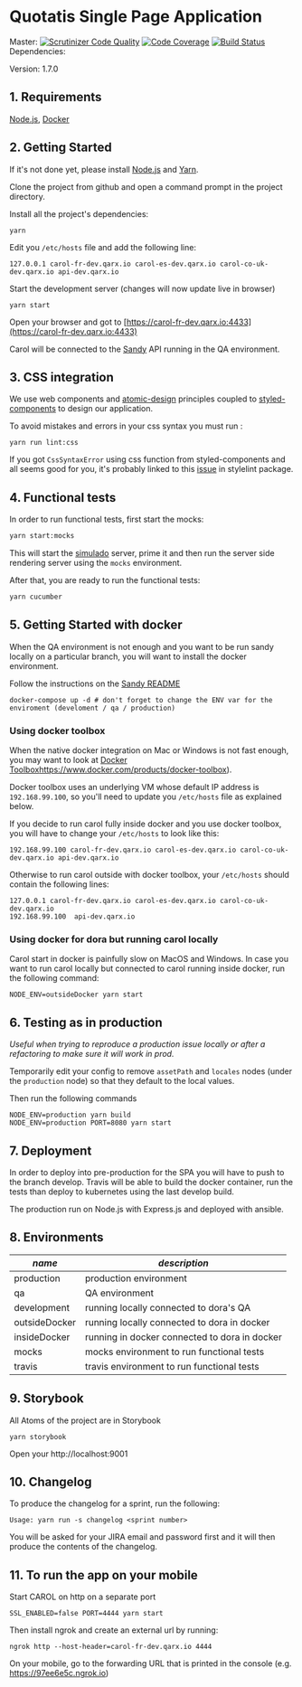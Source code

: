 # Quotatis Single Page Application
Master: [![Scrutinizer Code Quality](https://scrutinizer-ci.com/g/Quotatis/carol/badges/quality-score.png?b=master&s=222575eb53a871d4c978a53173ea8ea59d97fc38)](https://scrutinizer-ci.com/g/Quotatis/carol/?branch=master) [![Code Coverage](https://scrutinizer-ci.com/g/Quotatis/carol/badges/coverage.png?b=master&s=2566a0a0516e5557828471b90a9d9d0fc82b109e)](https://scrutinizer-ci.com/g/Quotatis/carol/?branch=master) [![Build Status](https://travis-ci.com/Quotatis/carol.svg?token=n1DpETbfhCpoPtcwMaSP&branch=master)](https://travis-ci.com/Quotatis/carol/)
Dependencies:

Version: 1.7.0

## 1. Requirements
[Node.js](https://nodejs.org/), [Docker](https://docker.io)

## 2. Getting Started

If it's not done yet, please install [Node.js](http://nodejs.org/) and [Yarn](https://yarnpkg.com).

Clone the project from github and open a command prompt in the project directory.

Install all the project's dependencies:
```
yarn
```

Edit you `/etc/hosts` file and add the following line:
```
127.0.0.1 carol-fr-dev.qarx.io carol-es-dev.qarx.io carol-co-uk-dev.qarx.io api-dev.qarx.io
```

Start the development server (changes will now update live in browser)
```
yarn start
```

Open your browser and got to [https://carol-fr-dev.qarx.io:4433](https://carol-fr-dev.qarx.io:4433)

Carol will be connected to the [Sandy](https://github.com/Quotatis/sandy) API running in the QA environment.

## 3. CSS integration

We use web components and [atomic-design](http://bradfrost.com/blog/post/atomic-web-design/) principles coupled to [styled-components](https://github.com/styled-components/styled-components) to design our application.

To avoid mistakes and errors in your css syntax you must run :
```
yarn run lint:css
```

If you got `CssSyntaxError` using css function from styled-components and all seems good for you, it's probably linked to this [issue](https://github.com/styled-components/stylelint-processor-styled-components/issues/6) in stylelint package.   

## 4. Functional tests

In order to run functional tests, first start the mocks:
```bash
yarn start:mocks
```

This will start the [simulado](https://github.com/ldabiralai/simulado) server, prime it and then run the server side rendering server using the `mocks` environment.

After that, you are ready to run the functional tests:
```bash
yarn cucumber
```

## 5. Getting Started with docker

When the QA environment is not enough and you want to be run sandy locally on a particular branch,
you will want to install the docker environment.

Follow the instructions on the [Sandy README](https://github.com/Quotatis/sandy)
```
docker-compose up -d # don't forget to change the ENV var for the enviroment (develoment / qa / production)
```

### Using docker toolbox

When the native docker integration on Mac or Windows is not fast enough, you may want to look at
[Docker Toolbox]()https://www.docker.com/products/docker-toolbox).

Docker toolbox uses an underlying VM whose default IP address is `192.168.99.100`,
so you'll need to update you `/etc/hosts` file as explained below.

If you decide to run carol fully inside docker and you use docker toolbox,
you will have to change your `/etc/hosts` to look like this:
```
192.168.99.100 carol-fr-dev.qarx.io carol-es-dev.qarx.io carol-co-uk-dev.qarx.io api-dev.qarx.io
```

Otherwise to run carol outside with docker toolbox,
your `/etc/hosts` should contain the following lines:
```
127.0.0.1 carol-fr-dev.qarx.io carol-es-dev.qarx.io carol-co-uk-dev.qarx.io
192.168.99.100  api-dev.qarx.io
```

### Using docker for dora but running carol locally

Carol start in docker is painfully slow on MacOS and Windows. In case you want to run carol locally
but connected to carol running inside docker, run the following command:
```
NODE_ENV=outsideDocker yarn start
```

## 6. Testing as in production

_Useful when trying to reproduce a production issue locally or after a refactoring to make sure it
will work in prod._

Temporarily edit your config to remove `assetPath` and `locales` nodes (under the `production` node)
so that they default to the local values.

Then run the following commands
```
NODE_ENV=production yarn build
NODE_ENV=production PORT=8080 yarn start
```

## 7. Deployment

In order to deploy into pre-production for the SPA you will have to push to the branch develop.
Travis will be able to build the docker container, run the tests than deploy to kubernetes using the last develop build.

The production run on Node.js with Express.js and deployed with ansible.

## 8. Environments

| *name* | *description* |
|---|---|
| production | production environment |
| qa | QA environment |
| development | running locally connected to dora's QA  |
| outsideDocker | running locally connected to dora in docker |
| insideDocker | running in docker connected to dora in docker |
| mocks | mocks environment to run functional tests |
| travis | travis environment to run functional tests |

## 9. Storybook

All Atoms of the project are in Storybook

```
yarn storybook
```

Open your http://localhost:9001

## 10. Changelog

To produce the changelog for a sprint, run the following:
```
Usage: yarn run -s changelog <sprint number>
``` 

You will be asked for your JIRA email and password first and it will then produce the contents of the changelog.


## 11. To run the app on your mobile

Start CAROL on http on a separate port

```
SSL_ENABLED=false PORT=4444 yarn start
```
Then install ngrok and create an external url by running:

```
ngrok http --host-header=carol-fr-dev.qarx.io 4444
```
On your mobile, go to the forwarding URL that is printed in the console
(e.g. https://97ee6e5c.ngrok.io)
